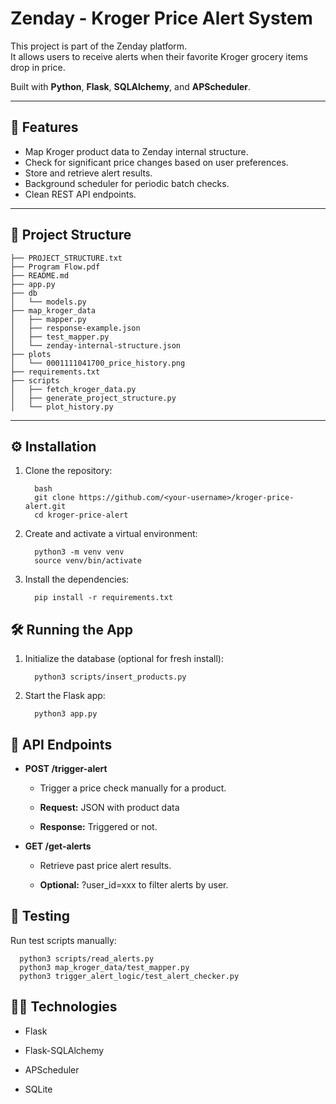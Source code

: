 # Zenday - Kroger Price Alert System

This project is part of the Zenday platform.  
It allows users to receive alerts when their favorite Kroger grocery items drop in price.

Built with **Python**, **Flask**, **SQLAlchemy**, and **APScheduler**.

---

## 🚀 Features

- Map Kroger product data to Zenday internal structure.
- Check for significant price changes based on user preferences.
- Store and retrieve alert results.
- Background scheduler for periodic batch checks.
- Clean REST API endpoints.

---

## 📂 Project Structure

<!-- STRUCTURE_START -->
```
├── PROJECT_STRUCTURE.txt
├── Program Flow.pdf
├── README.md
├── app.py
├── db
│   └── models.py
├── map_kroger_data
│   ├── mapper.py
│   ├── response-example.json
│   ├── test_mapper.py
│   └── zenday-internal-structure.json
├── plots
│   └── 0001111041700_price_history.png
├── requirements.txt
├── scripts
│   ├── fetch_kroger_data.py
│   ├── generate_project_structure.py
│   └── plot_history.py
```
<!-- STRUCTURE_END -->

---

## ⚙️ Installation

1. Clone the repository:

         bash
         git clone https://github.com/<your-username>/kroger-price-alert.git
         cd kroger-price-alert

2. Create and activate a virtual environment:

         python3 -m venv venv
         source venv/bin/activate

3. Install the dependencies:

         pip install -r requirements.txt

## 🛠️ Running the App

1. Initialize the database (optional for fresh install):

         python3 scripts/insert_products.py

2. Start the Flask app:

         python3 app.py

## 📡 API Endpoints

- **POST /trigger-alert**

  - Trigger a price check manually for a product.

  - **Request:** JSON with product data

  - **Response:** Triggered or not.

- **GET /get-alerts**

  - Retrieve past price alert results.

  - **Optional:** ?user_id=xxx to filter alerts by user.

## 🧪 Testing

Run test scripts manually:

      python3 scripts/read_alerts.py
      python3 map_kroger_data/test_mapper.py
      python3 trigger_alert_logic/test_alert_checker.py

## 👨‍💻 Technologies

 - Flask

 - Flask-SQLAlchemy

 - APScheduler

 - SQLite
